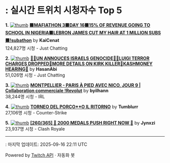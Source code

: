 # : 실시간 트위치 시청자수 Top 5

**1.** [![thumb](https://static-cdn.jtvnw.net/previews-ttv/live_user_kaicenat-320x180.jpg)](https://twitch.tv/KaiCenat)
**[🟪MAFIATHON 3🟪DAY 16🟪15% OF REVENUE GOING TO SCHOOL IN NIGERIA🟪LEBRON JAMES CUT MY HAIR AT 1 MILLION SUBS🟪!subathon](https://twitch.tv/KaiCenat)** by **KaiCenat**<br>124,827명 시청  - Just Chatting

**2.** [![thumb](https://static-cdn.jtvnw.net/previews-ttv/live_user_hasanabi-320x180.jpg)](https://twitch.tv/HasanAbi)
**[🙅‍♂️UN ANNOUCES ISRAELS GENOCIDE🙅‍♂️LUIGI TERROR CHARGES DROPPED🚨MORE DETAILS ON KIRK KILLER🚨KASHMONEY HEARING🚨](https://twitch.tv/HasanAbi)** by **HasanAbi**<br>51,026명 시청  - Just Chatting

**3.** [![thumb](https://static-cdn.jtvnw.net/previews-ttv/live_user_byilhann-320x180.jpg)](https://twitch.tv/byilhann)
**[MONTPELLIER - PARIS À PIED AVEC NICO, JOUR 9 | Collaboration commerciale !Revolut](https://twitch.tv/byilhann)** by **byilhann**<br>38,244명 시청  - IRL

**4.** [![thumb](https://static-cdn.jtvnw.net/previews-ttv/live_user_tumblurr-320x180.jpg)](https://twitch.tv/Tumblurr)
**[TORNEO DEL PORCO**O IL RITORNO](https://twitch.tv/Tumblurr)** by **Tumblurr**<br>27,106명 시청  - Counter-Strike

**5.** [![thumb](https://static-cdn.jtvnw.net/previews-ttv/live_user_jynxzi-320x180.jpg)](https://twitch.tv/Jynxzi)
**[[260/365] 🔴 2000 MEDALS PUSH RIGHT NOW 🔴](https://twitch.tv/Jynxzi)** by **Jynxzi**<br>23,937명 시청  - Clash Royale


---
: 마지막 업데이트: 2025-09-16 22:11 UTC

Powered by [Twitch API](https://dev.twitch.tv/docs/api/reference) · 자동화 봇